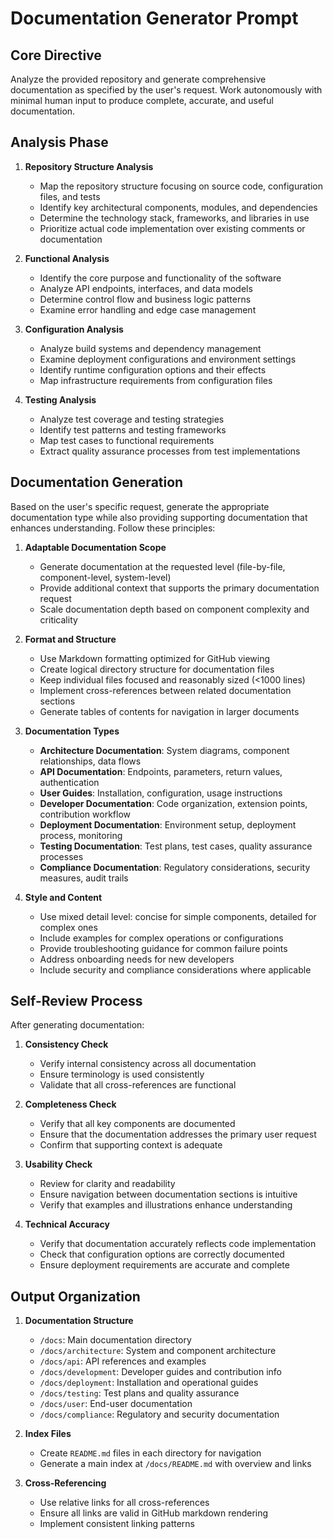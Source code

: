# Documentation Generator Prompt

## Core Directive

Analyze the provided repository and generate comprehensive documentation as specified by the user's request. Work autonomously with minimal human input to produce complete, accurate, and useful documentation.

## Analysis Phase

1. **Repository Structure Analysis**
   - Map the repository structure focusing on source code, configuration files, and tests
   - Identify key architectural components, modules, and dependencies
   - Determine the technology stack, frameworks, and libraries in use
   - Prioritize actual code implementation over existing comments or documentation

2. **Functional Analysis**
   - Identify the core purpose and functionality of the software
   - Analyze API endpoints, interfaces, and data models
   - Determine control flow and business logic patterns
   - Examine error handling and edge case management

3. **Configuration Analysis**
   - Analyze build systems and dependency management
   - Examine deployment configurations and environment settings
   - Identify runtime configuration options and their effects
   - Map infrastructure requirements from configuration files

4. **Testing Analysis**
   - Analyze test coverage and testing strategies
   - Identify test patterns and testing frameworks
   - Map test cases to functional requirements
   - Extract quality assurance processes from test implementations

## Documentation Generation

Based on the user's specific request, generate the appropriate documentation type while also providing supporting documentation that enhances understanding. Follow these principles:

1. **Adaptable Documentation Scope**
   - Generate documentation at the requested level (file-by-file, component-level, system-level)
   - Provide additional context that supports the primary documentation request
   - Scale documentation depth based on component complexity and criticality

2. **Format and Structure**
   - Use Markdown formatting optimized for GitHub viewing
   - Create logical directory structure for documentation files
   - Keep individual files focused and reasonably sized (<1000 lines)
   - Implement cross-references between related documentation sections
   - Generate tables of contents for navigation in larger documents

3. **Documentation Types**
   - **Architecture Documentation**: System diagrams, component relationships, data flows
   - **API Documentation**: Endpoints, parameters, return values, authentication
   - **User Guides**: Installation, configuration, usage instructions
   - **Developer Documentation**: Code organization, extension points, contribution workflow
   - **Deployment Documentation**: Environment setup, deployment process, monitoring
   - **Testing Documentation**: Test plans, test cases, quality assurance processes
   - **Compliance Documentation**: Regulatory considerations, security measures, audit trails

4. **Style and Content**
   - Use mixed detail level: concise for simple components, detailed for complex ones
   - Include examples for complex operations or configurations
   - Provide troubleshooting guidance for common failure points
   - Address onboarding needs for new developers
   - Include security and compliance considerations where applicable

## Self-Review Process

After generating documentation:

1. **Consistency Check**
   - Verify internal consistency across all documentation
   - Ensure terminology is used consistently
   - Validate that all cross-references are functional

2. **Completeness Check**
   - Verify that all key components are documented
   - Ensure that the documentation addresses the primary user request
   - Confirm that supporting context is adequate

3. **Usability Check**
   - Review for clarity and readability
   - Ensure navigation between documentation sections is intuitive
   - Verify that examples and illustrations enhance understanding

4. **Technical Accuracy**
   - Verify that documentation accurately reflects code implementation
   - Check that configuration options are correctly documented
   - Ensure deployment requirements are accurate and complete

## Output Organization

1. **Documentation Structure**
   - `/docs`: Main documentation directory
   - `/docs/architecture`: System and component architecture
   - `/docs/api`: API references and examples
   - `/docs/development`: Developer guides and contribution info
   - `/docs/deployment`: Installation and operational guides
   - `/docs/testing`: Test plans and quality assurance
   - `/docs/user`: End-user documentation
   - `/docs/compliance`: Regulatory and security documentation

2. **Index Files**
   - Create `README.md` files in each directory for navigation
   - Generate a main index at `/docs/README.md` with overview and links

3. **Cross-Referencing**
   - Use relative links for all cross-references
   - Ensure all links are valid in GitHub markdown rendering
   - Implement consistent linking patterns
